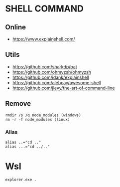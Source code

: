 # SHELL COMMAND

## Online

- https://www.explainshell.com/

## Utils

- https://github.com/sharkdp/bat
- https://github.com/ohmyzsh/ohmyzsh
- https://github.com/idank/explainshell
- https://github.com/alebcay/awesome-shell
- https://github.com/jlevy/the-art-of-command-line

## Remove

```
rmdir /s /q node_modules (windows)
rm -r -f node_modules (linux)
```

### Alias

```
alias ..="cd .."
alias ...="cd ../.."
```

# Wsl

```
explorer.exe .
```